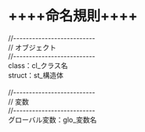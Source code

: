 # ++++命名規則++++ <br>
  //--------------------------<br>
  // オブジェクト<br>
  //--------------------------<br>
  class：cl_クラス名 <br>
  struct：st_構造体 <br>
  <br>
  //--------------------------<br>
  // 変数<br>
  //--------------------------<br>
  グローバル変数：glo_変数名<br>
